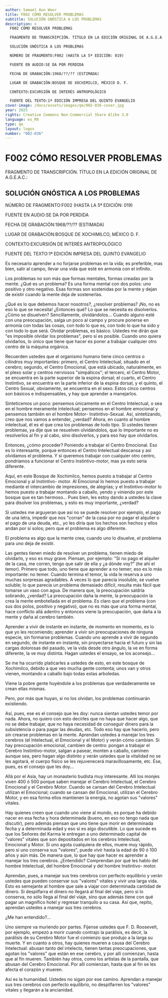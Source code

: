 ```yaml
---
author: Samael Aun Weor
title: F002 CÓMO RESOLVER PROBLEMAS
subtitle: SOLUCIÓN GNÓSTICA A LOS PROBLEMAS
description: >
  F002 CÓMO RESOLVER PROBLEMAS

  FRAGMENTO DE TRANSCRIPCIÓN. TÍTULO EN LA EDICIÓN ORIGINAL DE A.G.E.A.C.:

  SOLUCIÓN GNÓSTICA A LOS PROBLEMAS

  NÚMERO DE FRAGMENTO:F002 (HASTA LA 5ª EDICIÓN: 019)

  FUENTE EN AUDIO:SE DA POR PERDIDA

  FECHA DE GRABACIÓN:1968/??/?? (ESTIMADA)

  LUGAR DE GRABACIÓN:BOSQUE DE XOCHIMILCO, MÉXICO D. F.

  CONTEXTO:EXCURSIÓN DE INTERÉS ANTROPOLÓGICO

  FUENTE DEL TEXTO:1ª EDICIÓN IMPRESA DEL QUINTO EVANGELIO
cover-image: /docs/assets/images/qe/002-036-cover.jpg
year: 2025
rights: Creative Commons Non-Commercial Share Alike 3.0
language: es_MX
type: qe
layout: logos
number: "002-036"
---
```

# F002 CÓMO RESOLVER PROBLEMAS

FRAGMENTO DE TRANSCRIPCIÓN. TÍTULO EN LA EDICIÓN ORIGINAL DE A.G.E.A.C.:

## SOLUCIÓN GNÓSTICA A LOS PROBLEMAS

NÚMERO DE FRAGMENTO:F002 (HASTA LA 5ª EDICIÓN: 019)

FUENTE EN AUDIO:SE DA POR PERDIDA

FECHA DE GRABACIÓN:1968/??/?? (ESTIMADA)

LUGAR DE GRABACIÓN:BOSQUE DE XOCHIMILCO, MÉXICO D. F.

CONTEXTO:EXCURSIÓN DE INTERÉS ANTROPOLÓGICO

FUENTE DEL TEXTO:1ª EDICIÓN IMPRESA DEL QUINTO EVANGELIO

Es necesario aprender a no forjarse problemas en la vida; es preferible, mas bien, salir al campo, llevar una vida que esté en armonía con el infinito.

Los problemas no son más que formas mentales, formas creadas por la mente. ¿Qué es un problema? Es una forma mental con dos polos: uno positivo y otro negativo. Esas formas son sostenidas por la mente y dejan de existir cuando la mente deja de sostenerlas.

¿Qué es lo que debemos hacer nosotros?, ¿resolver problemas? ¡No, no es eso lo que se necesita! ¿Entonces qué? Lo que se necesita es disolverlos. ¿Cómo se disuelven? Sencillamente, olvidándolos... Cuando alguno esté con una preocupación, salga un poco al campo y procure ponerse en armonía con todas las cosas, con todo lo que es, con todo lo que ha sido y con todo lo que será. Olvidar problemas, es básico. Ustedes me dirán que "es imposible olvidar los problemas", pero sí es posible. Cuando uno quiera olvidarlos, lo único que tiene que hacer es poner a trabajar cualquier otro centro de la máquina orgánica.

Recuerden ustedes que el organismo humano tiene cinco centros o cilindros muy importantes: primero, el Centro Intelectual, situado en el cerebro; segundo, el Centro Emocional, que está ubicado, naturalmente, en el plexo solar y centros nerviosos "simpáticos"; el tercero, el Centro Motor, se encuentra en la parte superior de la espina dorsal; el cuarto, el Centro Instintivo, se encuentra en la parte inferior de la espina dorsal, y el quinto, el Centro Sexual, obviamente, se encuentra en el sexo. Estos cinco centros son básicos e indispensables, y hay que aprender a manejarlos.

Sinteticemos un poco: pensemos únicamente en el Centro Intelectual, o sea en el hombre meramente intelectual; pensemos en el hombre emocional y pensemos también en el hombre Motor- Instintivo-Sexual. Así, sintetizando, creo que nos vamos a entender, ¿verdad? Ahora, en cuanto al hombre intelectual, él es el que crea los problemas de todo tipo. Si ustedes tienen problemas, ya dije que se resuelven olvidándolos, que lo importante no es resolverlos al fin y al cabo, sino disolverlos, y para eso hay que olvidarlos.

Entonces, ¿cómo proceder? Poniendo a trabajar el Centro Emocional. Eso es lo interesante, porque entonces el Centro Intelectual descansa y así olvidamos el problema. Y si queremos trabajar con cualquier otro centro, pondríamos a funcionar el Centro Instintivo-motor, mas ya esto sería diferente.

Aquí, en este Bosque de Xochimilco, hemos puesto a trabajar al Centro Emocional y al Instintivo- motor. Al Emocional lo hemos puesto a trabajar mediante el intercambio de impresiones, de alegrías; y el Instintivo-motor lo hemos puesto a trabajar montando a caballo, yendo y viniendo por este bosque que es tan hermoso... Pues bien, les estoy dando a ustedes la clave para disolver los problemas, y esto es muy importante, ¿verdad?

Si ustedes me arguyeran que así no se puede resolver por ejemplo, el pago de una letra, impedir que nos "corran" de la casa por no pagar el alquiler o el pago de una deuda, etc., yo les diría que los hechos son hechos y ellos andan por sí solos; pero que el problema es algo diferente.

El problema es algo que la mente crea; cuando uno lo disuelve, el problema para uno deja de existir.

Las gentes tienen miedo de resolver un problema, tienen miedo de olvidarlo, y eso es muy grave. Piensan, por ejemplo: "Si no pago el alquiler de la casa, me corren, tengo que salir de ella y ¿a dónde voy?" (he ahí el temor). Primero que todo, uno tiene que aprender a no temer; eso es lo más importante: no temer. Cuando termina el temor, la vida le reserva a uno muchas sorpresas agradables. A veces lo que parecía insoluble, se vuelve soluble; lo que parecía un problema demasiado difícil, resulta más fácil que tomarse un vaso con agua. De manera que, la preocupación saldría sobrando, ¿verdad? La preocupación daña la mente, la preocupación la crea la mente embotellada en el problema. Es claro que el problema (con sus dos polos, positivo y negativo), que no es más que una forma mental, hace conflicto allá adentro y entonces viene la preocupación, que daña a la mente y daña al cerebro también.

Aprender a vivir de instante en instante, de momento en momento, es lo que yo les recomiendo; aprender a vivir sin preocupaciones de ninguna especie, sin formarse problemas. Cuando uno aprende a vivir de segundo en segundo, de instante en instante, sin proyectarse hacia el futuro y sin las cargas dolorosas del pasado, ve la vida desde otro ángulo, la ve en forma diferente, la ve muy distinta. Hagan ustedes el ensayo, se los aconsejo...

Se me ha ocurrido platicarles a ustedes de esto, en este bosque de Xochimilco, debido a que veo mucha gente contenta; unos van y otros vienen, montando a caballo bajo todas estas arboledas.

Viene la pobre gente huyéndole a los problemas que verdaderamente se crean ellas mismas.

Pero, por más que huyan, si no los olvidan, los problemas continuarán existiendo.

Así, pues, ese es el consejo que les doy: nunca sientan ustedes temor por nada. Ahora, no quiero con esto decirles que no haya que hacer algo, que no se debe trabajar, que no haya necesidad de conseguir dinero para la subsistencia o para pagar las deudas, etc. Todo eso hay que hacerlo, pero sin crearse problemas en la mente. Aprendan ustedes a manejar los tres cerebros (el Intelectual, el Emocional y el Motor) y verán cómo cambian. Si hay preocupación emocional, cambien de centro: pongan a trabajar el Cerebro Instintivo-motor, salgan a pasear, monten a caballo, caminen aunque sea, pero hagan algo distinto y verán ustedes que la vitalidad no se les agotará, el cuerpo físico se les rejuvenecerá maravillosamente, etc. Ése, pues, es el consejo que les doy...

Allá por el Asia, hay un monasterio budista muy interesante. Allí los monjes viven 400 ó 500 porque saben manejar el Cerebro Intelectual, el Cerebro Emocional y el Cerebro Motor. Cuando se cansan del Cerebro Intelectual utilizan el Emocional; cuando se cansan del Emocional, utilizan el Cerebro Motor, y en esa forma ellos mantienen la energía, no agotan sus "valores" vitales.

Hay quienes creen que cuando uno viene al mundo, es porque ha debido nacer en esa fecha y hora determinada (bueno, en eso no tengo nada que discutir), pero además piensan que uno tiene que morir en determinada fecha y a determinada edad y eso sí es algo discutible. Lo que sucede es que los Señores del Karma le entregan a uno determinado capital de "valores" vitales que son depositados en los cerebros Intelectual, Emocional y Motor. Si uno agota cualquiera de ellos, muere muy rápido, pero si uno conserva sus "valores", puede vivir hasta la edad de 90 ó 100 años y aún más. De manera que, lo que hay que hacer es aprender a manejar los tres cerebros. ¿Entendido? Comprendan por qué les hablo del hombre Intelectual, del hombre Emocional y del hombre Instintivo- motor.

Aprendan, pues, a manejar sus tres cerebros con perfecto equilibrio y verán ustedes que pueden conservar sus "valores" vitales y vivir una larga vida. Esto es semejante al hombre que sale a viajar con determinada cantidad de dinero. Si despilfarra el dinero no llegará al final del viaje, pero si lo conserva, no sólo llega al final del viaje, sino que además tiene con qué pagar un magnífico hotel y regresar tranquilo a su casa. Así que, repito, aprendan ustedes a manejar sus tres cerebros.

¿Me han entendido?...

Uno siempre va muriendo por partes. Fíjense ustedes que F. D. Roosevelt, por ejemplo, empezó a morir cuando contrajo la parálisis, es decir, la parálisis de su Cerebro Motor fue el comienzo que produjo a la larga su muerte. Y en cuanto a otros, hay quienes mueren a causa del Cerebro Intelectual: abusan tanto del intelecto, tienen tantas preocupaciones, que agotan los "valores" que están en ese cerebro, y por allí comienzan, hasta que al fin mueren. También hay otros, como los artistas de la pantalla, que abusan del Cerebro Emocional. Por allí comienzan, hasta que al fin se les afecta el corazón y mueren.

Así es la humanidad. Ustedes no sigan por ese camino. Aprendan a manejar sus tres cerebros con perfecto equilibrio, no despilfarren los "valores" vitales y llegarán a la ancianidad.

